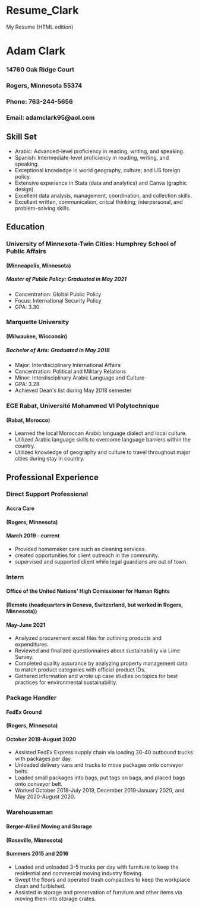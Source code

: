 # Resume_Clark
My Resume (HTML edition)
<!DOCTYPE html>
<html>
<head>
  <meta charset="utf-8">
  <meta name="viewport" content="width=device-width">
  <title>JS Bin</title>
 
  <link rel="stylesheet" href="style.css"/>
</head>
<body>
 <div class="header">  
  <h1> Adam Clark </h1>
  <h3> 14760 Oak Ridge Court </h3>
  <h3> Rogers, Minnesota 55374 </h3>
  <h3> Phone: 763-244-5656 </h3>
  <h3> Email: adamclark95@aol.com </h3>
 </div>
 <div class="alpha">
  <h2> Skill Set </h2>
  <ul>
   <li> Arabic: Advanced-level proficiency in reading, writing, and speaking. </li>
   <li> Spanish: Intermediate-level proficiency in reading, writing, and speaking. </li>
   <li> Exceptional knowledge in world geography, culture, and US foreign policy. </li>
   <li> Extensive experience in Stata (data and analytics) and Canva (graphic design). </li>
   <li> Excellent data analysis, management, coordination, and collection skills. </li>
   <li> Excellent written, communication, critcal thinking, interpersonal, and problem-solving skills. </li>
  </ul>
 </div>
 <div class="bravo">
  <h2> Education </h2>
  <h3> University of Minnesota-Twin Cities: Humphrey School of Public Affairs </h3>
  <h4>(Minneapolis, Minnesota)</h4>
  <h5> Master of Public Policy: Graduated in May 2021 </h4>
  <ul>
    <li> Concentration: Global Public Policy </li>
    <li> Focus: International Security Policy </li>
    <li> GPA: 3.30 </li>
  </ul>
  <h3> Marquette University</h3>
  <h4>(Milwaukee, Wisconsin)</h4>
  <h5> Bachelor of Arts: Graduated in May 2018 </h5>
  <ul>
    <li>Major: Interdisciplinary International Affairs </li>
    <li>Concentration: Political and Military Relations </li>
    <li>Minor: Interdisciplinary Arabic Language and Culture </li>
    <li>GPA: 3.28 </li>
    <li>Achieved Dean's list during May 2018 semester </li>
  </ul>
  <h3> EGE Rabat, Université Mohammed VI Polytechnique </h3>
  <h4> (Rabat, Morocco) </h4>
  <ul>
    <li>Learned the local Moroccan Arabic language dialect and local culture. </li>
    <li>Utilized Arabic language skills to overcome language barriers within the country. </li>
    <li>Utilized knowledge of geography and culture to travel throughout major cities during stay in country. </li>
  </ul>
 </div>
 <div class="charlie">
   <h2> Professional Experience </h2>
   <h3> Direct Support Professional </h3>
   <h4> Accra Care </h4>
   <h4> (Rogers, Minnesota) </h4>
   <h4> March 2019 - current </h4>
   <ul>
     <li> Provided homemaker care such as cleaning services. </li>
     <li> created opportunities for client outreach in the community. </li>
     <li> supervised and supported client while legal guardians are out of town. </li>
   </ul>
   <h3> Intern </h3>
   <h4> Office of the United Nations' High Comissioner for Human Rights </h4>
   <h4> (Remote (headquarters in Geneva, Switzerland, but worked in Rogers, Minnesota))
   <h4> May-June 2021 </h4>
    <ul>
      <li> Analyzed procurement excel files for outlining products and expenditures. </li>
      <li> Reviewed and finalized questionnaires about sustainability via Lime Survey. </li>
      <li> Completed quality assurance by analyzing property management data to match product categories with official product IDs. </li>    
      <li> Gathered information and wrote up case studies on topics for best practices for environmental sustainability. </li>
    </ul>
   <h3> Package Handler </h3>
   <h4> FedEx Ground </h4>
   <h4> (Rogers, Minnesota) </h4>
   <h4> October 2018-August 2020 </h4>
     <ul>
       <li> Assisted FedEx Express supply chain via loading 30-40 outbound trucks with packages per day. </li>    
       <li> Unloaded delivery vans and trucks to move packages onto conveyor belts.
       <li> Loaded small packages into bags, put tags on bags, and placed bags onto conveyor belt. </li>
       <li> Worked October 2018-July 2019, December 2019-January 2020, and May 2020-August 2020. </li>
     </ul>
   <h3> Warehouseman </h3>
   <h4> Berger-Allied Moving and Storage </h4>
   <h4> (Roseville, Minnesota) </h4>
   <h4> Summers 2015 and 2016 </h4>
     <ul>
       <li> Loaded and unloaded 3-5 trucks per day with furniture to keep the residential and commercial moving industry flowing. </li>
       <li> Swept the floors and operated trash compactors to keep the workplace clean and furbished. </li>
       <li> Assisted in storage and preservation of furniture and other items via moving them into storage crates. </li>
     </ul>
  </div>
   
</body>
  </html>
